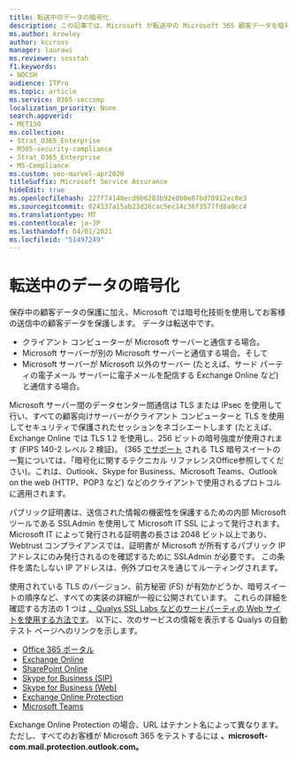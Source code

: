 ```yaml
---
title: 転送中のデータの暗号化
description: この記事では、Microsoft が転送中の Microsoft 365 顧客データを暗号化する方法について簡単に説明します。
ms.author: krowley
author: kccross
manager: laurawi
ms.reviewer: sosstah
f1.keywords:
- NOCSH
audience: ITPro
ms.topic: article
ms.service: O365-seccomp
localization_priority: None
search.appverid:
- MET150
ms.collection:
- Strat_O365_Enterprise
- M365-security-compliance
- Strat_O365_Enterprise
- MS-Compliance
ms.custom: seo-marvel-apr2020
titleSuffix: Microsoft Service Assurance
hideEdit: true
ms.openlocfilehash: 227f74140ecd9b6283b92e8b0e87bd70912ec8e3
ms.sourcegitcommit: 024137a15ab23d26cac5ec14c36f3577fd8a0cc4
ms.translationtype: MT
ms.contentlocale: ja-JP
ms.lasthandoff: 04/01/2021
ms.locfileid: "51497249"
---
```

# <a name="encryption-for-data-in-transit"></a>転送中のデータの暗号化

保存中の顧客データの保護に加え、Microsoft では暗号化技術を使用してお客様の送信中の顧客データを保護します。 データは転送中です。

- クライアント コンピューターが Microsoft サーバーと通信する場合。
- Microsoft サーバーが別の Microsoft サーバーと通信する場合。そして
- Microsoft サーバーが Microsoft 以外のサーバー (たとえば、サード パーティの電子メール サーバーに電子メールを配信する Exchange Online など) と通信する場合。

Microsoft サーバー間のデータセンター間通信は TLS または IPsec を使用して行い、すべての顧客向けサーバーがクライアント コンピューターと TLS を使用してセキュリティで保護されたセッションをネゴシエートします (たとえば、Exchange Online では TLS 1.2 を使用し、256 ビットの暗号強度が使用されます (FIPS 140-2 レベル 2 検証)。 (365 [でサポート](/microsoft-365/compliance/technical-reference-details-about-encryption) される TLS 暗号スイートの一覧については、「暗号化に関するテクニカル リファレンスOffice参照してください)。これは、Outlook、Skype for Business、Microsoft Teams、Outlook on the web (HTTP、POP3 など) などのクライアントで使用されるプロトコルに適用されます。

パブリック証明書は、送信された情報の機密性を保護するための内部 Microsoft ツールである SSLAdmin を使用して Microsoft IT SSL によって発行されます。 Microsoft IT によって発行される証明書の長さは 2048 ビット以上であり、Webtrust コンプライアンスでは、証明書が Microsoft が所有するパブリック IP アドレスにのみ発行されるのを確認するために SSLAdmin が必要です。 この条件を満たしない IP アドレスは、例外プロセスを通じてルーティングされます。

使用されている TLS のバージョン、前方秘密 (FS) が有効かどうか、暗号スイートの順序など、すべての実装の詳細が一般に公開されています。 これらの詳細を確認する方法の 1 つは [、Qualys SSL Labs などのサードパーティの Web サイトを使用する方法です](https://www.ssllabs.com)。 以下に、次のサービスの情報を表示する Qualys の自動テスト ページへのリンクを示します。

- [Office 365 ポータル](https://www.ssllabs.com/ssltest/analyze.html?d=portal.office.com&hideResults=on)
- [Exchange Online](https://www.ssllabs.com/ssltest/analyze.html?d=outlook.office365.com&hideResults=on)
- [SharePoint Online](https://www.ssllabs.com/ssltest/analyze.html?d=microsoft-my.sharepoint.com&hideResults=on)
- [Skype for Business (SIP)](https://www.ssllabs.com/ssltest/analyze.html?d=sipdir.online.lync.com)
- [Skype for Business (Web)](https://www.ssllabs.com/ssltest/analyze.html?d=webdir.online.lync.com&hideResults=on)
- [Exchange Online Protection](https://ssl-tools.net/mailservers/microsoft-com.mail.protection.outlook.com)
- [Microsoft Teams](https://www.ssllabs.com/ssltest/analyze.html?d=teams.microsoft.com&latest)

Exchange Online Protection の場合、URL はテナント名によって異なります。ただし、すべてのお客様が Microsoft 365 をテストするには **、microsoft-com.mail.protection.outlook.com。**
